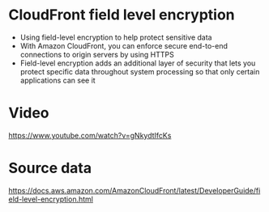 
# CloudFront field level encryption
- Using field-level encryption to help protect sensitive data
- With Amazon CloudFront, you can enforce secure end-to-end connections to origin servers by using HTTPS
- Field-level encryption adds an additional layer of security that lets you protect specific data throughout system 
  processing so that only certain applications can see it
# Video
https://www.youtube.com/watch?v=gNkydtIfcKs
# Source data
https://docs.aws.amazon.com/AmazonCloudFront/latest/DeveloperGuide/field-level-encryption.html